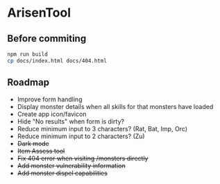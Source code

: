 # ArisenTool

## Before commiting

```sh
npm run build
cp docs/index.html docs/404.html
```

## Roadmap

* Improve form handling
* Display monster details when all skills for that monsters have loaded
* Create app icon/favicon
* Hide "No results" when form is dirty?
* Reduce minimum input to 3 characters? (Rat, Bat, Imp, Orc)
* Reduce minimum input to 2 characters? (Zu)
* ~~Dark mode~~
* ~~Item Assess tool~~
* ~~Fix 404 error when visiting /monsters directly~~
* ~~Add monster vulnerability information~~
* ~~Add monster dispel capabilities~~
